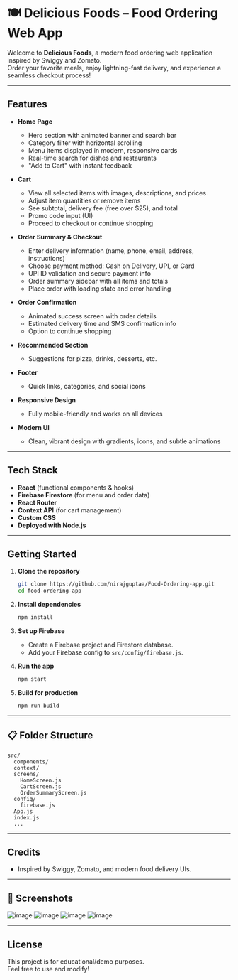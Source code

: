 # 🍽️ Delicious Foods – Food Ordering Web App

Welcome to **Delicious Foods**, a modern food ordering web application inspired by Swiggy and Zomato.  
Order your favorite meals, enjoy lightning-fast delivery, and experience a seamless checkout process!

---

##  Features

- **Home Page**
  - Hero section with animated banner and search bar
  - Category filter with horizontal scrolling
  - Menu items displayed in modern, responsive cards
  - Real-time search for dishes and restaurants
  - "Add to Cart" with instant feedback

- **Cart**
  - View all selected items with images, descriptions, and prices
  - Adjust item quantities or remove items
  - See subtotal, delivery fee (free over $25), and total
  - Promo code input (UI)
  - Proceed to checkout or continue shopping

- **Order Summary & Checkout**
  - Enter delivery information (name, phone, email, address, instructions)
  - Choose payment method: Cash on Delivery, UPI, or Card
  - UPI ID validation and secure payment info
  - Order summary sidebar with all items and totals
  - Place order with loading state and error handling

- **Order Confirmation**
  - Animated success screen with order details
  - Estimated delivery time and SMS confirmation info
  - Option to continue shopping

- **Recommended Section**
  - Suggestions for pizza, drinks, desserts, etc.

- **Footer**
  - Quick links, categories, and social icons

- **Responsive Design**
  - Fully mobile-friendly and works on all devices

- **Modern UI**
  - Clean, vibrant design with gradients, icons, and subtle animations

---

##  Tech Stack

- **React** (functional components & hooks)
- **Firebase Firestore** (for menu and order data)
- **React Router**
- **Context API** (for cart management)
- **Custom CSS** 
- **Deployed with Node.js**

---

##  Getting Started

1. **Clone the repository**
   ```bash
   git clone https://github.com/nirajguptaa/Food-Ordering-app.git
   cd food-ordering-app
   ```

2. **Install dependencies**
   ```bash
   npm install
   ```

3. **Set up Firebase**
   - Create a Firebase project and Firestore database.
   - Add your Firebase config to `src/config/firebase.js`.

4. **Run the app**
   ```bash
   npm start
   ```

5. **Build for production**
   ```bash
   npm run build
   ```

---

## 📋 Folder Structure

```
src/
  components/
  context/
  screens/
    HomeScreen.js
    CartScreen.js
    OrderSummaryScreen.js
  config/
    firebase.js
  App.js
  index.js
  ...
```

---

##  Credits

- Inspired by Swiggy, Zomato, and modern food delivery UIs.


---

## 📱 Screenshots
![image](https://github.com/user-attachments/assets/13be46f2-85f1-4707-ac37-abcd074e37b8)
![image](https://github.com/user-attachments/assets/32403b25-965d-4527-ace1-33db7d128881)
![image](https://github.com/user-attachments/assets/4a850630-b972-4a0b-a0d1-d5934898c0be)
![image](https://github.com/user-attachments/assets/ddd27922-9dac-4996-ac52-16cac53aa036)





---

## License

This project is for educational/demo purposes.  
Feel free to use and modify!

